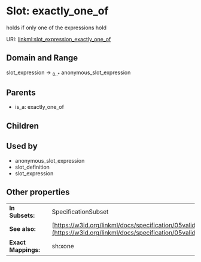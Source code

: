 
# Slot: exactly_one_of


holds if only one of the expressions hold

URI: [linkml:slot_expression_exactly_one_of](https://w3id.org/linkml/slot_expression_exactly_one_of)


## Domain and Range

slot_expression &#8594;  <sub>0..\*</sub> anonymous_slot_expression

## Parents

 *  is_a: exactly_one_of

## Children


## Used by

 * anonymous_slot_expression
 * slot_definition
 * slot_expression

## Other properties

|  |  |  |
| --- | --- | --- |
| **In Subsets:** | | SpecificationSubset |
| **See also:** | | [https://w3id.org/linkml/docs/specification/05validation/#rules](https://w3id.org/linkml/docs/specification/05validation/#rules) |
| **Exact Mappings:** | | sh:xone |

